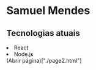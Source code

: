 <html lang="en">
<head>
    <meta charset="UTF-8">
    <meta http-equiv="X-UA-Compatible" content="IE=edge">
    <meta name="viewport" content="width=device-width, initial-scale=1.0">
    <title>Página de Samuel Mendes</title>
</head>
<body>
    <h1>Samuel Mendes</h1>
    <h2>Tecnologias atuais</h2>
    <li>React</li>
    <li>Node.js</li>
    (Abrir página)["./page2.html"]
</body>
</html>